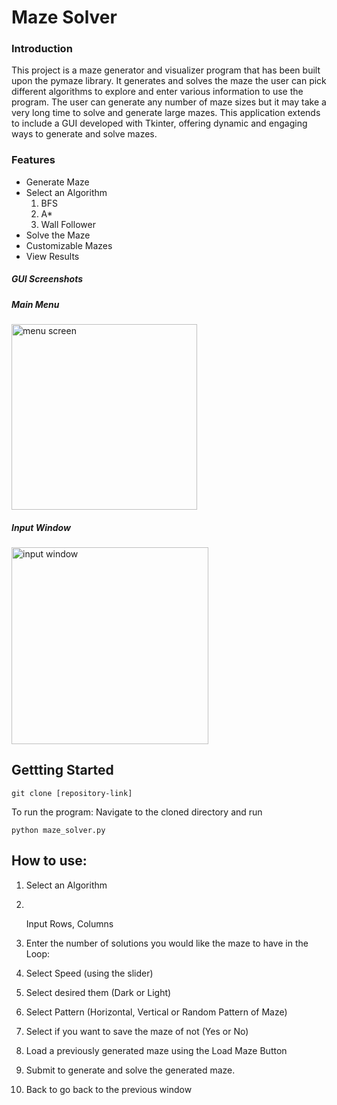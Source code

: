 <h1>Maze Solver</h1>

<h3>Introduction</h3>

<p>This project is a maze generator and visualizer program that has been built upon the pymaze library.
It generates and solves the maze the user can pick different algorithms to explore and enter various information to use the program. The user can generate any number of maze
sizes but it may take a very long time to solve and generate large mazes. This application extends to include a GUI developed with Tkinter, offering dynamic and engaging ways to generate and solve mazes.</p>

<h3>Features</h3>
<ul>
  
  <li>
    Generate Maze
  </li>
  
  <li>
    Select an Algorithm
    <ol>
      <li>
        BFS
      </li>
      <li>
        A*
      </li>
      <li>
        Wall Follower
      </li>
    </ol>
  </li>
  
  <li>
    Solve the Maze
  </li>
  
  <li>
    Customizable Mazes
  </li>
    
  <li>
    View Results
  </li>
  
</ul>

<h5>GUI Screenshots</h5>
<h5>Main Menu</h5>
<img width="297" alt="menu screen" src="https://github.com/Guri2001/Maze-Solver-Project/assets/58091103/c36c5774-5023-4b11-bb9b-8c45a767f0e6">
<h5>Input Window</h5>
<img width="315" alt="input window" src="https://github.com/Guri2001/Maze-Solver-Project/assets/58091103/034f9bce-7ccf-40dc-bf81-04c4295c9bc5">


<h2> Gettting Started</h2>

<code>git clone [repository-link]</code>

<p>To run the program: Navigate to the cloned directory and run</p>
<code>python maze_solver.py</code>


<h2>How to use: </h2>
<ol>
  <li>
    </lo><p> Select an Algorithm</p>
  </li>
  <li></li><p>Input Rows, Columns</p>
  <li><p>Enter the number of solutions you would like the maze to have in the Loop: </p></li>
  <li><p>Select Speed (using the slider)</p></li>
  <li><p>Select desired them (Dark or Light)</p></li>
  <li><p>Select Pattern (Horizontal, Vertical or Random Pattern of Maze)</p></li>
  <li><p>Select if you want to save the maze of not (Yes or No)</p></li>
  <li><p> Load a previously generated maze using the Load Maze Button</p></li>
  <li><p>Submit to generate and solve the generated maze.</p></li>
  <li><p>Back to go back to the previous window</p></li>
    
</ol>

